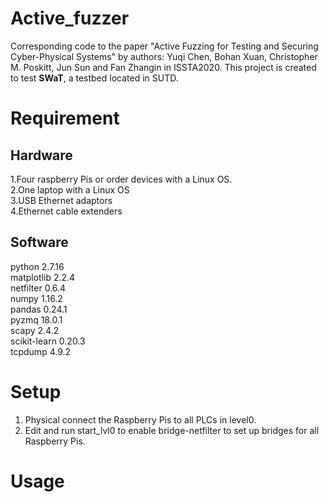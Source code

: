 # Active_fuzzer
Corresponding code to the paper "Active Fuzzing for Testing and Securing Cyber-Physical Systems" by authors: Yuqi Chen, Bohan Xuan, Christopher M. Poskitt, Jun Sun and Fan Zhangin in ISSTA2020.
This project is created to test **SWaT**, a testbed located in SUTD.

# Requirement
## Hardware
1.Four raspberry Pis or order devices with a Linux OS.  
2.One laptop with a Linux OS  
3.USB Ethernet adaptors  
4.Ethernet cable extenders  

## Software
python 2.7.16  
matplotlib 2.2.4  
netfilter 0.6.4  
numpy 1.16.2  
pandas 0.24.1  
pyzmq 18.0.1  
scapy 2.4.2  
scikit-learn 0.20.3  
tcpdump 4.9.2  
# Setup

1. Physical connect the Raspberry Pis to all PLCs in level0.  
2. Edit and run start_lvl0 to enable bridge-netfilter to set up bridges for all Raspberry Pis.

# Usage

